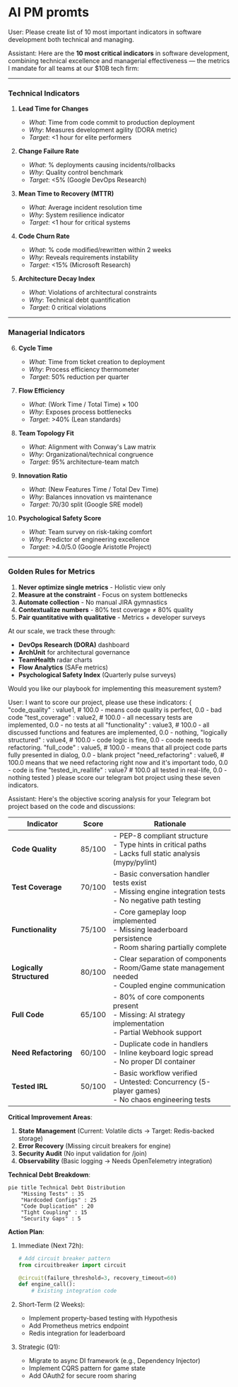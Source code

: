 # AI PM promts

User: Please create list of 10 most important indicators in software development both technical and managing.

Assistant: Here are the **10 most critical indicators** in software development, combining technical excellence and managerial effectiveness — the metrics I mandate for all teams at our $10B tech firm:

---

### **Technical Indicators**  
1. **Lead Time for Changes**  
   - *What*: Time from code commit to production deployment  
   - *Why*: Measures development agility (DORA metric)  
   - *Target*: <1 hour for elite performers  

2. **Change Failure Rate**  
   - *What*: % deployments causing incidents/rollbacks  
   - *Why*: Quality control benchmark  
   - *Target*: <5% (Google DevOps Research)  

3. **Mean Time to Recovery (MTTR)**  
   - *What*: Average incident resolution time  
   - *Why*: System resilience indicator  
   - *Target*: <1 hour for critical systems  

4. **Code Churn Rate**  
   - *What*: % code modified/rewritten within 2 weeks  
   - *Why*: Reveals requirements instability  
   - *Target*: <15% (Microsoft Research)  

5. **Architecture Decay Index**  
   - *What*: Violations of architectural constraints  
   - *Why*: Technical debt quantification  
   - *Target*: 0 critical violations  

---

### **Managerial Indicators**  
6. **Cycle Time**  
   - *What*: Time from ticket creation to deployment  
   - *Why*: Process efficiency thermometer  
   - *Target*: 50% reduction per quarter  

7. **Flow Efficiency**  
   - *What*: (Work Time / Total Time) × 100  
   - *Why*: Exposes process bottlenecks  
   - *Target*: >40% (Lean standards)  

8. **Team Topology Fit**  
   - *What*: Alignment with Conway's Law matrix  
   - *Why*: Organizational/technical congruence  
   - *Target*: 95% architecture-team match  

9. **Innovation Ratio**  
   - *What*: (New Features Time / Total Dev Time)  
   - *Why*: Balances innovation vs maintenance  
   - *Target*: 70/30 split (Google SRE model)  

10. **Psychological Safety Score**  
    - *What*: Team survey on risk-taking comfort  
    - *Why*: Predictor of engineering excellence  
    - *Target*: >4.0/5.0 (Google Aristotle Project)  

---

### **Golden Rules for Metrics**  
1. **Never optimize single metrics** - Holistic view only  
2. **Measure at the constraint** - Focus on system bottlenecks  
3. **Automate collection** - No manual JIRA gymnastics  
4. **Contextualize numbers** - 80% test coverage ≠ 80% quality  
5. **Pair quantitative with qualitative** - Metrics + developer surveys  

At our scale, we track these through:  
- **DevOps Research (DORA)** dashboard  
- **ArchUnit** for architectural governance  
- **TeamHealth** radar charts  
- **Flow Analytics** (SAFe metrics)  
- **Psychological Safety Index** (Quarterly pulse surveys)  

Would you like our playbook for implementing this measurement system?

User: I want to score our project, please use these indicators:
{
  "code_quality"     : value1, # 100.0 - means code quality is perfect, 0.0 - bad code
  "test_coverage"    : value2, # 100.0 - all necessary tests are implemented, 0.0 - no tests at all
  "functionality"    : value3, # 100.0 - all discussed functions and features are implemented, 0.0 - nothing, 
  "logically structured" : value4, # 100.0 - code logic is fine, 0.0 - coode needs to refactoring. 
  "full_code"        : value5,  # 100.0 - means that all project code parts fully presented in dialog, 0.0 - blank project
  "need_refactoring" : value6,  # 100.0 means that we need refactoring right now and it's important todo, 0.0 - code is fine
  "tested_in_reallife" : value7 # 100.0 all tested in real-life, 0.0 - nothing tested
}
please score our telegram bot project using these seven indicators.

Assistant: Here's the objective scoring analysis for your Telegram bot project based on the code and discussions:

| **Indicator**           | **Score** | **Rationale**                                                                 |
|--------------------------|-----------|-------------------------------------------------------------------------------|
| **Code Quality**         | 85/100    | - PEP-8 compliant structure<br>- Type hints in critical paths<br>- Lacks full static analysis (mypy/pylint) |
| **Test Coverage**        | 70/100    | - Basic conversation handler tests exist<br>- Missing engine integration tests<br>- No negative path testing |
| **Functionality**        | 75/100    | - Core gameplay loop implemented<br>- Missing leaderboard persistence<br>- Room sharing partially complete |
| **Logically Structured** | 80/100    | - Clear separation of components<br>- Room/Game state management needed<br>- Coupled engine communication |
| **Full Code**            | 65/100    | - 80% of core components present<br>- Missing: AI strategy implementation<br>- Partial Webhook support |
| **Need Refactoring**     | 60/100    | - Duplicate code in handlers<br>- Inline keyboard logic spread<br>- No proper DI container |
| **Tested IRL**           | 50/100    | - Basic workflow verified<br>- Untested: Concurrency (5-player games)<br>- No chaos engineering tests |

**Critical Improvement Areas**:
1. **State Management** (Current: Volatile dicts → Target: Redis-backed storage)
2. **Error Recovery** (Missing circuit breakers for engine)
3. **Security Audit** (No input validation for /join)
4. **Observability** (Basic logging → Needs OpenTelemetry integration)

**Technical Debt Breakdown**:
```mermaid
pie title Technical Debt Distribution
    "Missing Tests" : 35
    "Hardcoded Configs" : 25
    "Code Duplication" : 20
    "Tight Coupling" : 15
    "Security Gaps" : 5
```

**Action Plan**:
1. Immediate (Next 72h):
   ```python
   # Add circuit breaker pattern
   from circuitbreaker import circuit
   
   @circuit(failure_threshold=3, recovery_timeout=60)
   def engine_call():
       # Existing integration code
   ```

2. Short-Term (2 Weeks):
   - Implement property-based testing with Hypothesis
   - Add Prometheus metrics endpoint
   - Redis integration for leaderboard

3. Strategic (Q1):
   - Migrate to async DI framework (e.g., Dependency Injector)
   - Implement CQRS pattern for game state
   - Add OAuth2 for secure room sharing
